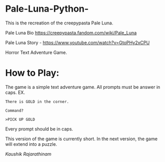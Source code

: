 # Pale-Luna-Python-

This is the recreation of the creepypasta Pale Luna.

Pale Luna Bio https://creepypasta.fandom.com/wiki/Pale_Luna

Pale Luna Story - https://www.youtube.com/watch?v=GtoPHy2xCPU

Horror Text Adventure Game.

# How to Play:

The game is a simple text adventure game. All prompts must be answer in caps.
EX.
```
There is GOLD in the corner.

Command?

>PICK UP GOLD
```
Every prompt should be in caps.

This version of the game is currently short. In the next version, the game will extend into a puzzle.

_Kaushik Rajarathinam_
